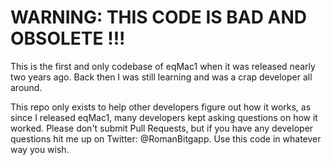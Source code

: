 # WARNING: THIS CODE IS BAD AND OBSOLETE !!!

This is the first and only codebase of eqMac1 when it was released nearly two years ago.
Back then I was still learning and was a crap developer all around.

This repo only exists to help other developers figure out how it works, as since I released eqMac1, many developers kept asking questions on how it worked. Please don't submit Pull Requests, but if you have any developer questions hit me up on Twitter: @RomanBitgapp. 
Use this code in whatever way you wish.